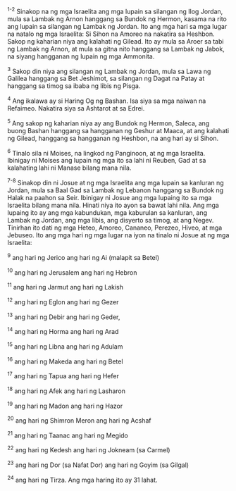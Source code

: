 <sup>1-2</sup>
Sinakop na ng mga Israelita ang mga lupain sa silangan ng Ilog Jordan, mula sa Lambak ng Arnon hanggang sa Bundok ng Hermon, kasama na rito ang lupain sa silangan ng Lambak ng Jordan. Ito ang mga hari sa mga lugar na natalo ng mga Israelita: Si Sihon na Amoreo na nakatira sa Heshbon. Sakop ng kaharian niya ang kalahati ng Gilead. Ito ay mula sa Aroer sa tabi ng Lambak ng Arnon, at mula sa gitna nito hanggang sa Lambak ng Jabok, na siyang hangganan ng lupain ng mga Ammonita. 

<sup>3</sup>
Sakop din niya ang silangan ng Lambak ng Jordan, mula sa Lawa ng Galilea hanggang sa Bet Jeshimot, sa silangan ng Dagat na Patay at hanggang sa timog sa ibaba ng libis ng Pisga. 

<sup>4</sup>
Ang ikalawa ay si Haring Og ng Bashan. Isa siya sa mga naiwan na Refaimeo. Nakatira siya sa Ashtarot at sa Edrei. 

<sup>5</sup>
Ang sakop ng kaharian niya ay ang Bundok ng Hermon, Saleca, ang buong Bashan hanggang sa hangganan ng Geshur at Maaca, at ang kalahati ng Gilead, hanggang sa hangganan ng Heshbon, na ang hari ay si Sihon. 

<sup>6</sup>
Tinalo sila ni Moises, na lingkod ng Panginoon, at ng mga Israelita. Ibinigay ni Moises ang lupain ng mga ito sa lahi ni Reuben, Gad at sa kalahating lahi ni Manase bilang mana nila.

<sup>7-8</sup>
Sinakop din ni Josue at ng mga Israelita ang mga lupain sa kanluran ng Jordan, mula sa Baal Gad sa Lambak ng Lebanon hanggang sa Bundok ng Halak na paahon sa Seir. Ibinigay ni Josue ang mga lupaing ito sa mga Israelita bilang mana nila. Hinati niya ito ayon sa bawat lahi nila. Ang mga lupaing ito ay ang mga kabundukan, mga kaburulan sa kanluran, ang Lambak ng Jordan, ang mga libis, ang disyerto sa timog, at ang Negev. Tinirhan ito dati ng mga Heteo, Amoreo, Cananeo, Perezeo, Hiveo, at mga Jebuseo. Ito ang mga hari ng mga lugar na iyon na tinalo ni Josue at ng mga Israelita: 

<sup>9</sup>
ang hari ng Jerico ang hari ng Ai (malapit sa Betel) 

<sup>10</sup>
ang hari ng Jerusalem ang hari ng Hebron 

<sup>11</sup>
ang hari ng Jarmut ang hari ng Lakish 

<sup>12</sup>
ang hari ng Eglon ang hari ng Gezer 

<sup>13</sup>
ang hari ng Debir ang hari ng Geder, 

<sup>14</sup>
ang hari ng Horma ang hari ng Arad 

<sup>15</sup>
ang hari ng Libna ang hari ng Adulam 

<sup>16</sup>
ang hari ng Makeda ang hari ng Betel 

<sup>17</sup>
ang hari ng Tapua ang hari ng Hefer 

<sup>18</sup>
ang hari ng Afek ang hari ng Lasharon 

<sup>19</sup>
ang hari ng Madon ang hari ng Hazor 

<sup>20</sup>
ang hari ng Shimron Meron ang hari ng Acshaf 

<sup>21</sup>
ang hari ng Taanac ang hari ng Megido 

<sup>22</sup>
ang hari ng Kedesh ang hari ng Jokneam (sa Carmel) 

<sup>23</sup>
ang hari ng Dor (sa Nafat Dor) ang hari ng Goyim (sa Gilgal) 

<sup>24</sup>
ang hari ng Tirza. Ang mga haring ito ay 31 lahat.